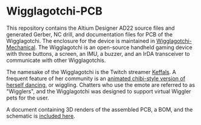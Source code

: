 # Wigglagotchi-PCB
This repository contains the Altium Designer AD22 source files and generated Gerber, NC drill, and
documentation files for PCB of the Wigglagotchi. The enclosure for the device is maintained in
[Wigglagotchi-Mechanical](https://github.com/pieslorde/Wigglagotchi-Mechanical). The Wigglagotchi
is an open-source handheld gaming device with three buttons, a screen, an IMU, a buzzer, and an
IrDA transceiver to communicate with other Wigglagotchis.

The namesake of the Wigglagotchi is the Twitch streamer [Keffals](https://wikipedia.org/wiki/Keffals).
A frequent feature of her community is an [animated chibi-style version of herself
dancing](https://twitter.com/keffals/status/1509562415096213510), or wiggling. Chatters who use the emote are referred
to as "Wigglers", and the Wigglagotchi was designed to support virtual Wiggler pets for the user.

A document containing 3D renders of the assembled PCB, a BOM, and the schematic is
[included here](https://github.com/pieslorde/Wigglagotchi-PCB/blob/main/Project%20Outputs%20for%20Wigglagotchi/Documentation.PDF).

